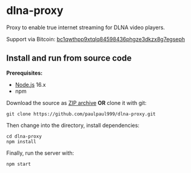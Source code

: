 # dlna-proxy

Proxy to enable true internet streaming for DLNA video players.

Support via Bitcoin: [bc1qwthpp9xtqlq84598436phgze3dkzx8g7egseph](bitcoin:bc1qwthpp9xtqlq84598436phgze3dkzx8g7egseph)

## Install and run from source code

**Prerequisites:**
- [Node.js](https://nodejs.org/) 16.x
- npm


Download the source as [ZIP archive](https://github.com/paulpaul999/dlna-proxy/archive/refs/heads/main.zip) **OR** clone it with git:

```
git clone https://github.com/paulpaul999/dlna-proxy.git
```

Then change into the directory, install dependencies:

    cd dlna-proxy
    npm install

Finally, run the server with:

    npm start
    
